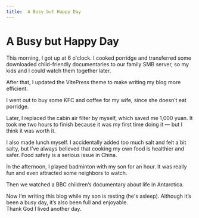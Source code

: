```yaml
---
title:  A Busy but Happy Day
---
```


# A Busy but Happy Day


This morning, I got up at 6 o'clock. I cooked porridge and transferred some downloaded child-friendly documentaries to our family SMB server, so my kids and I could watch them together later.

After that, I updated the VitePress theme to make writing my blog more efficient.

I went out to buy some KFC and coffee for my wife, since she doesn’t eat porridge.

Later, I replaced the cabin air filter by myself, which saved me 1,000 yuan. It took me two hours to finish because it was my first time doing it — but I think it was worth it.

I also made lunch myself. I accidentally added too much salt and felt a bit salty, but I’ve always believed that cooking my own food is healthier and safer. Food safety is a serious issue in China.

In the afternoon, I played badminton with my son for an hour. It was really fun and even attracted some neighbors to watch.

Then we watched a BBC children’s documentary about life in Antarctica.

Now I’m writing this blog while my son is resting (he's asleep). Although it’s been a busy day, it’s also been full and enjoyable.  
Thank God I lived another day.